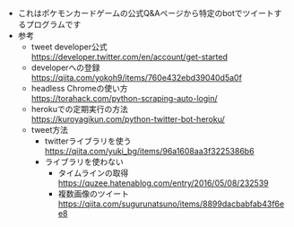 - これはポケモンカードゲームの公式Q&Aページから特定のbotでツイートするプログラムです
- 参考
  - tweet developer公式   
    https://developer.twitter.com/en/account/get-started    
  - developerへの登録   
    https://qiita.com/yokoh9/items/760e432ebd39040d5a0f   
  - headless Chromeの使い方   
    https://torahack.com/python-scraping-auto-login/    
  - herokuでの定期実行の方法   
    https://kuroyagikun.com/python-twitter-bot-heroku/    
  - tweet方法   
    - twitterライブラリを使う   
      https://qiita.com/yuki_bg/items/96a1608aa3f3225386b6    
    - ライブラリを使わない    
      - タイムラインの取得   
        https://quzee.hatenablog.com/entry/2016/05/08/232539    
      - 複数画像のツイート   
        https://qiita.com/sugurunatsuno/items/8899dacbabfab43f6ee8    
